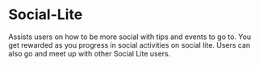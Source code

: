 # Social-Lite
Assists users on how to be more social with tips and events to go to. You get rewarded as you progress in social activities on social lite. Users can also go and meet up with other Social Lite users.
